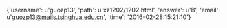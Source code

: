 {'username': u'guozp13', 'path': u'xz1202/1202.html', 'answer': u'B', 'email': u'guozp13@mails.tsinghua.edu.cn', 'time': '2016-02-28:15:21:10'}